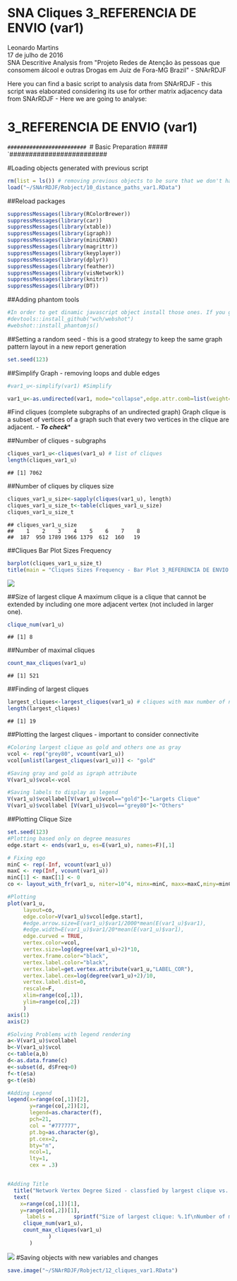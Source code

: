 # SNA Cliques 3_REFERENCIA DE ENVIO (var1)
Leonardo Martins  
17 de julho de 2016  
SNA Descritive Analysis from "Projeto Redes de Atenção às pessoas que consomem álcool e outras Drogas em Juiz de Fora-MG   Brazil"  - SNArRDJF

Here you can find a basic script to analysis data from SNArRDJF - this script was elaborated considering its use for orther matrix adjacency data from SNArRDJF - Here we are going to analyse:

# 3_REFERENCIA DE ENVIO (var1)

`#########################
`# Basic Preparation #####
`#########################

#Loading objects generated with previous script 

```r
rm(list = ls()) # removing previous objects to be sure that we don't have objects conflicts name
load("~/SNArRDJF/Robject/10_distance_paths_var1.RData")
```
##Reload packages

```r
suppressMessages(library(RColorBrewer))
suppressMessages(library(car))
suppressMessages(library(xtable))
suppressMessages(library(igraph))
suppressMessages(library(miniCRAN))
suppressMessages(library(magrittr))
suppressMessages(library(keyplayer))
suppressMessages(library(dplyr))
suppressMessages(library(feather))
suppressMessages(library(visNetwork))
suppressMessages(library(knitr))
suppressMessages(library(DT))
```
##Adding phantom tools

```r
#In order to get dinamic javascript object install those ones. If you get problems installing go to Stackoverflow.com and type your error to discover what to do. In some cases the libraries need to be intalled in outside R libs.
#devtools::install_github("wch/webshot")
#webshot::install_phantomjs()
```
##Setting a random seed - this is a good strategy to keep the same graph pattern layout in a new report generation

```r
set.seed(123)
```

##Simplify Graph - removing loops and duble edges 

```r
#var1_u<-simplify(var1) #Simplify

var1_u<-as.undirected(var1, mode="collapse",edge.attr.comb=list(weight="mean","ignore"))
```

#Find cliques (complete subgraphs of an undirected graph)
Graph clique is a subset of vertices of a graph such that every two vertices in the clique are adjacent. - ***To check****

##Number of cliques - subgraphs

```r
cliques_var1_u<-cliques(var1_u) # list of cliques 
length(cliques_var1_u)
```

```
## [1] 7062
```
##Number of cliques by cliques size

```r
cliques_var1_u_size<-sapply(cliques(var1_u), length) 
cliques_var1_u_size_t<-table(cliques_var1_u_size)
cliques_var1_u_size_t
```

```
## cliques_var1_u_size
##    1    2    3    4    5    6    7    8 
##  187  950 1789 1966 1379  612  160   19
```

##Cliques Bar Plot Sizes Frequency

```r
barplot(cliques_var1_u_size_t)
title(main = "Cliques Sizes Frequency - Bar Plot 3_REFERENCIA DE ENVIO (var1)", font.main = 4)
```

![](3_REFERENCIA_DE_ENVIO_12_cliques_files/figure-html/unnamed-chunk-8-1.png)<!-- -->

##Size of largest clique 
A maximum clique is a clique that cannot be extended by including one more adjacent vertex (not included in larger one). 

```r
clique_num(var1_u)
```

```
## [1] 8
```
##Number of maximal cliques

```r
count_max_cliques(var1_u)
```

```
## [1] 521
```
##Finding of largest cliques

```r
largest_cliques<-largest_cliques(var1_u) # cliques with max number of nodes
length(largest_cliques)
```

```
## [1] 19
```

##Plotting the largest cliques - important to consider connectivite 

```r
#Coloring largest clique as gold and others one as gray
vcol <- rep("grey80", vcount(var1_u))
vcol[unlist(largest_cliques(var1_u))] <- "gold"

#Saving gray and gold as igraph attribute
V(var1_u)$vcol<-vcol

#Saving labels to display as legend
V(var1_u)$vcollabel[V(var1_u)$vcol=="gold"]<-"Largets Clique"
V(var1_u)$vcollabel [V(var1_u)$vcol=="grey80"]<-"Others"
```
##Plotting Clique Size

```r
set.seed(123)
#Plotting based only on degree measures 
edge.start <- ends(var1_u, es=E(var1_u), names=F)[,1]

# Fixing ego
minC <- rep(-Inf, vcount(var1_u))
maxC <- rep(Inf, vcount(var1_u))
minC[1] <- maxC[1] <- 0
co <- layout_with_fr(var1_u, niter=10^4, minx=minC, maxx=maxC,miny=minC, maxy=maxC, weights=E(var1_u)$var1)

#Plotting
plot(var1_u, 
     layout=co,
     edge.color=V(var1_u)$vcol[edge.start],
     #edge.arrow.size=E(var1_u)$var1/2000*mean(E(var1_u)$var1),
     #edge.width=E(var1_u)$var1/20*mean(E(var1_u)$var1),
     edge.curved = TRUE,
     vertex.color=vcol,
     vertex.size=log(degree(var1_u)+2)*10,
     vertex.frame.color="black",
     vertex.label.color="black",
     vertex.label=get.vertex.attribute(var1_u,"LABEL_COR"),
     vertex.label.cex=log(degree(var1_u)+2)/10,
     vertex.label.dist=0,
     rescale=F,
     xlim=range(co[,1]), 
     ylim=range(co[,2])
     )
axis(1)
axis(2)

#Solving Problems with legend rendering 
a<-V(var1_u)$vcollabel
b<-V(var1_u)$vcol
c<-table(a,b)
d<-as.data.frame(c)
e<-subset(d, d$Freq>0)
f<-t(e$a)
g<-t(e$b)

#Adding Legend
legend(x=range(co[,1])[2], 
       y=range(co[,2])[2],
       legend=as.character(f),
       pch=21,
       col = "#777777", 
       pt.bg=as.character(g),
       pt.cex=2,
       bty="n", 
       ncol=1,
       lty=1,
       cex = .3)


#Adding Title
  title("Network Vertex Degree Sized - classfied by largest clique vs. others", sub = "Source: from authors ")  
  text( 
    x=range(co[,1])[1],
    y=range(co[,2])[1], 
      labels =       sprintf("Size of largest clique: %.1f\nNumber of maximal cliques: %.1f",
     clique_num(var1_u), 
     count_max_cliques(var1_u)
             )
       )
```

![](3_REFERENCIA_DE_ENVIO_12_cliques_files/figure-html/unnamed-chunk-13-1.png)<!-- -->
#Saving objects with new variables and changes

```r
save.image("~/SNArRDJF/Robject/12_cliques_var1.RData") 
```


